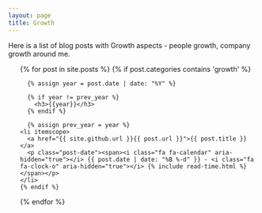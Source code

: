 ```yaml
---
layout: page
title: Growth
---
```

Here is a list of blog posts with Growth aspects - people growth, company growth around me.

<ul class="posts">
  {% for post in site.posts %}
    {% if post.categories contains 'growth' %}

      {% assign year = post.date | date: "%Y" %}

      {% if year != prev_year %}
        <h3>{{year}}</h3>
      {% endif %}

      {% assign prev_year = year %}
    <li itemscope>
      <a href="{{ site.github.url }}{{ post.url }}">{{ post.title }}</a>
      <p class="post-date"><span><i class="fa fa-calendar" aria-hidden="true"></i> {{ post.date | date: "%B %-d" }} - <i class="fa fa-clock-o" aria-hidden="true"></i> {% include read-time.html %}</span></p>
    </li>
    {% endif %}
  {% endfor %}
</ul>
